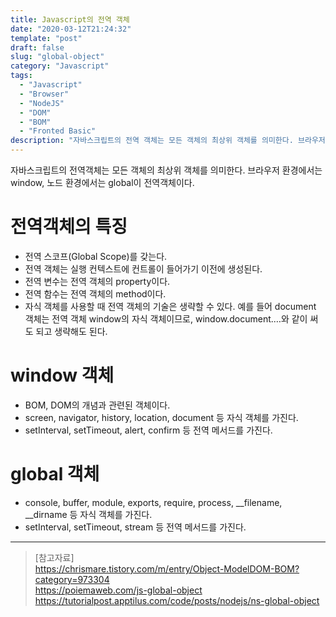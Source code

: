 ```yaml
---
title: Javascript의 전역 객체
date: "2020-03-12T21:24:32"
template: "post"
draft: false
slug: "global-object"
category: "Javascript"
tags:
  - "Javascript"
  - "Browser"
  - "NodeJS"
  - "DOM"
  - "BOM"
  - "Fronted Basic"
description: "자바스크립트의 전역 객체는 모든 객체의 최상위 객체를 의미한다. 브라우저 환경에서는 window, 노드 환경에서는 global이 전역 객체이다."
---
```


자바스크립트의 전역객체는 모든 객체의 최상위 객체를 의미한다. 브라우저 환경에서는 window, 노드 환경에서는 global이 전역객체이다.

# 전역객체의 특징
- 전역 스코프(Global Scope)를 갖는다.
- 전역 객체는 실행 컨텍스트에 컨트롤이 들어가기 이전에 생성된다.
- 전역 변수는 전역 객체의 property이다.
- 전역 함수는 전역 객체의 method이다.
- 자식 객체를 사용할 때 전역 객체의 기술은 생략할 수 있다. 예를 들어 document 객체는 전역 객체 window의 자식 객체이므로, window.document.…와 같이 써도 되고 생략해도 된다.

# window 객체
- BOM, DOM의 개념과 관련된 객체이다.
- screen, navigator, history, location, document 등 자식 객체를 가진다.
- setInterval, setTimeout, alert, confirm 등 전역 메서드를 가진다.

# global 객체
- console, buffer, module, exports, require, process, __filename, __dirname 등 자식 객체를 가진다.
- setInterval, setTimeout, stream 등 전역 메서드를 가진다.

---

> [참고자료]  
> https://chrismare.tistory.com/m/entry/Object-ModelDOM-BOM?category=973304  
> https://poiemaweb.com/js-global-object  
> https://tutorialpost.apptilus.com/code/posts/nodejs/ns-global-object